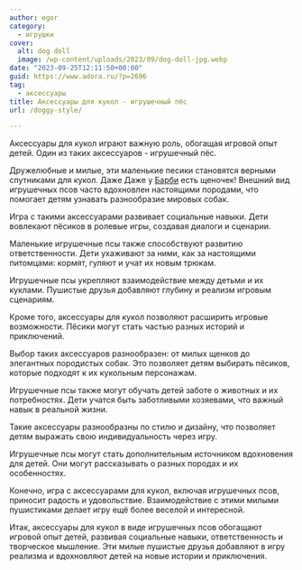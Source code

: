 ```yaml
---
author: egor
category:
  - игрушки
cover:
  alt: dog doll
  image: /wp-content/uploads/2023/09/dog-doll-jpg.webp
date: "2023-09-25T12:11:50+00:00"
guid: https://www.adora.ru/?p=2696
tag:
  - аксессуары
title: Аксессуары для кукол - игрушечный пёс
url: /doggy-style/

---
```

Аксессуары для кукол играют важную роль, обогащая игровой опыт детей. Один из таких аксессуаров \- игрушечный пёс.

Дружелюбные и милые, эти маленькие песики становятся верными спутниками для кукол. Даже Даже у [Барби](https://www.adora.ru/doll-barbi/) есть щеночек! Внешний вид игрушечных псов часто вдохновлен настоящими породами, что помогает детям узнавать разнообразие мировых собак.

Игра с такими аксессуарами развивает социальные навыки. Дети вовлекают пёсиков в ролевые игры, создавая диалоги и сценарии.

Маленькие игрушечные псы также способствуют развитию ответственности. Дети ухаживают за ними, как за настоящими питомцами: кормят, гуляют и учат их новым трюкам.

Игрушечные псы укрепляют взаимодействие между детьми и их куклами. Пушистые друзья добавляют глубину и реализм игровым сценариям.

Кроме того, аксессуары для кукол позволяют расширить игровые возможности. Пёсики могут стать частью разных историй и приключений.

Выбор таких аксессуаров разнообразен: от милых щенков до элегантных породистых собак. Это позволяет детям выбирать пёсиков, которые подходят к их кукольным персонажам.

Игрушечные псы также могут обучать детей заботе о животных и их потребностях. Дети учатся быть заботливыми хозяевами, что важный навык в реальной жизни.

Такие аксессуары разнообразны по стилю и дизайну, что позволяет детям выражать свою индивидуальность через игру.

Игрушечные псы могут стать дополнительным источником вдохновения для детей. Они могут рассказывать о разных породах и их особенностях.

Конечно, игра с аксессуарами для кукол, включая игрушечных псов, приносит радость и удовольствие. Взаимодействие с этими милыми пушистиками делает игру ещё более веселой и интересной.

Итак, аксессуары для кукол в виде игрушечных псов обогащают игровой опыт детей, развивая социальные навыки, ответственность и творческое мышление. Эти милые пушистые друзья добавляют в игру реализма и вдохновляют детей на новые истории и приключения.
